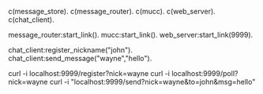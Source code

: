 c(message_store).
c(message_router).
c(mucc).
c(web_server).
c(chat_client).

message_router:start_link().
mucc:start_link().
web_server:start_link(9999).

chat_client:register_nickname("john").
chat_client:send_message("wayne","hello").

curl -i localhost:9999/register?nick=wayne
curl -i localhost:9999/poll?nick=wayne
curl -i "localhost:9999/send?nick=wayne&to=john&msg=hello"